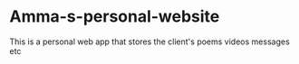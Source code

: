 # Amma-s-personal-website
This is a personal web app that stores the client's poems videos messages etc 
